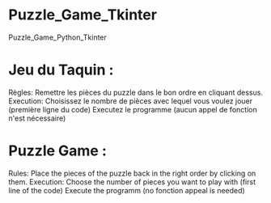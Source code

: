 # Puzzle_Game_Tkinter
Puzzle_Game_Python_Tkinter

# Jeu du Taquin :

Règles:
    Remettre les pièces du puzzle dans le bon ordre en cliquant dessus.
Execution:
    Choisissez le nombre de pièces avec lequel vous voulez jouer (première ligne du code)
    Executez le programme (aucun appel de fonction n'est nécessaire)

# Puzzle Game :

Rules:
    Place the pieces of the puzzle back in the right order by clicking on them.
Execution:
    Choose the number of pieces you want to play with (first line of the code)
    Execute the programm (no fonction appeal is needed) 
